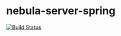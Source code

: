# nebula-server-spring

[![Build Status](https://travis-ci.org/ZYMoridae/nebula.svg?branch=master)](https://travis-ci.org/ZYMoridae/nebula)